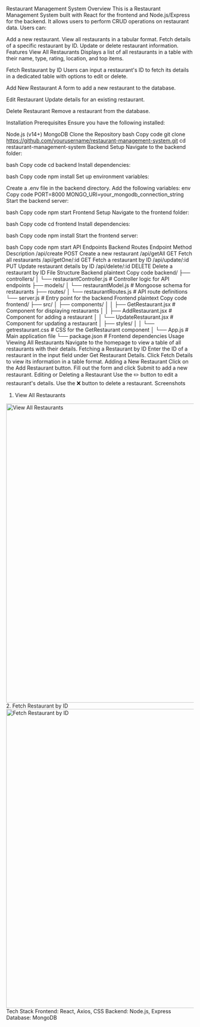 Restaurant Management System
Overview
This is a Restaurant Management System built with React for the frontend and Node.js/Express for the backend. It allows users to perform CRUD operations on restaurant data. Users can:

Add a new restaurant.
View all restaurants in a tabular format.
Fetch details of a specific restaurant by ID.
Update or delete restaurant information.
Features
View All Restaurants
Displays a list of all restaurants in a table with their name, type, rating, location, and top items.

Fetch Restaurant by ID
Users can input a restaurant's ID to fetch its details in a dedicated table with options to edit or delete.

Add New Restaurant
A form to add a new restaurant to the database.

Edit Restaurant
Update details for an existing restaurant.

Delete Restaurant
Remove a restaurant from the database.

Installation
Prerequisites
Ensure you have the following installed:

Node.js (v14+)
MongoDB
Clone the Repository
bash
Copy code
git clone https://github.com/yourusername/restaurant-management-system.git
cd restaurant-management-system
Backend Setup
Navigate to the backend folder:

bash
Copy code
cd backend
Install dependencies:

bash
Copy code
npm install
Set up environment variables:

Create a .env file in the backend directory.
Add the following variables:
env
Copy code
PORT=8000
MONGO_URI=your_mongodb_connection_string
Start the backend server:

bash
Copy code
npm start
Frontend Setup
Navigate to the frontend folder:

bash
Copy code
cd frontend
Install dependencies:

bash
Copy code
npm install
Start the frontend server:

bash
Copy code
npm start
API Endpoints
Backend Routes
Endpoint	Method	Description
/api/create	POST	Create a new restaurant
/api/getAll	GET	Fetch all restaurants
/api/getOne/:id	GET	Fetch a restaurant by ID
/api/update/:id	PUT	Update restaurant details by ID
/api/delete/:id	DELETE	Delete a restaurant by ID
File Structure
Backend
plaintext
Copy code
backend/
├── controllers/
│   └── restaurantController.js  # Controller logic for API endpoints
├── models/
│   └── restaurantModel.js       # Mongoose schema for restaurants
├── routes/
│   └── restaurantRoutes.js      # API route definitions
└── server.js                    # Entry point for the backend
Frontend
plaintext
Copy code
frontend/
├── src/
│   ├── components/
│   │   ├── GetRestaurant.jsx    # Component for displaying restaurants
│   │   ├── AddRestaurant.jsx    # Component for adding a restaurant
│   │   └── UpdateRestaurant.jsx # Component for updating a restaurant
│   ├── styles/
│   │   └── getrestaurant.css    # CSS for the GetRestaurant component
│   └── App.js                   # Main application file
└── package.json                 # Frontend dependencies
Usage
Viewing All Restaurants
Navigate to the homepage to view a table of all restaurants with their details.
Fetching a Restaurant by ID
Enter the ID of a restaurant in the input field under Get Restaurant Details.
Click Fetch Details to view its information in a table format.
Adding a New Restaurant
Click on the Add Restaurant button.
Fill out the form and click Submit to add a new restaurant.
Editing or Deleting a Restaurant
Use the ✏️ button to edit a restaurant's details.
Use the ❌ button to delete a restaurant.
Screenshots
1. View All Restaurants
<img src="screenshots/view_all_restaurants.png" alt="View All Restaurants" width="800"/>
2. Fetch Restaurant by ID
<img src="screenshots/fetch_restaurant_by_id.png" alt="Fetch Restaurant by ID" width="800"/>
Tech Stack
Frontend: React, Axios, CSS
Backend: Node.js, Express
Database: MongoDB